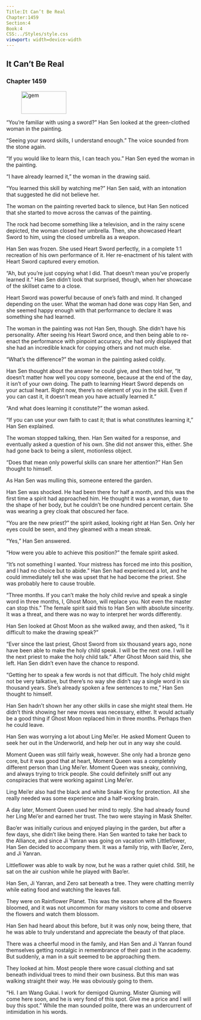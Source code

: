 ```yaml
---
Title:It Can’t Be Real 
Chapter:1459 
Section:4 
Book:4 
CSS:../Styles/style.css 
viewport: width=device-width
---
```

  
## It Can’t Be Real
### Chapter 1459
  
<figure>
	<img src="../Images/gem.gif" alt="gem" id="gem" width="120" height="60" />
</figure>
  

  
“You’re familiar with using a sword?” Han Sen looked at the green-clothed woman in the painting.

“Seeing your sword skills, I understand enough.” The voice sounded from the stone again.

“If you would like to learn this, I can teach you.” Han Sen eyed the woman in the painting.

“I have already learned it,” the woman in the drawing said.

“You learned this skill by watching me?” Han Sen said, with an intonation that suggested he did not believe her.

The woman on the painting reverted back to silence, but Han Sen noticed that she started to move across the canvas of the painting.

The rock had become something like a television, and in the rainy scene depicted, the woman closed her umbrella. Then, she showcased Heart Sword to him, using the closed umbrella as a weapon.

Han Sen was frozen. She used Heart Sword perfectly, in a complete 1:1 recreation of his own performance of it. Her re-enactment of his talent with Heart Sword captured every emotion.

“Ah, but you’re just copying what I did. That doesn’t mean you’ve properly learned it.” Han Sen didn’t look that surprised, though, when her showcase of the skillset came to a close.

Heart Sword was powerful because of one’s faith and mind. It changed depending on the user. What the woman had done was copy Han Sen, and she seemed happy enough with that performance to declare it was something she had learned.

The woman in the painting was not Han Sen, though. She didn’t have his personality. After seeing his Heart Sword once, and then being able to re-enact the performance with pinpoint accuracy, she had only displayed that she had an incredible knack for copying others and not much else.

“What’s the difference?” the woman in the painting asked coldly.

Han Sen thought about the answer he could give, and then told her, “It doesn’t matter how well you copy someone, because at the end of the day, it isn’t of your own doing. The path to learning Heart Sword depends on your actual heart. Right now, there’s no element of you in the skill. Even if you can cast it, it doesn’t mean you have actually learned it.”

“And what does learning it constitute?” the woman asked.

“If you can use your own faith to cast it; that is what constitutes learning it,” Han Sen explained.

The woman stopped talking, then. Han Sen waited for a response, and eventually asked a question of his own. She did not answer this, either. She had gone back to being a silent, motionless object.

“Does that mean only powerful skills can snare her attention?” Han Sen thought to himself.

As Han Sen was mulling this, someone entered the garden.

Han Sen was shocked. He had been there for half a month, and this was the first time a spirit had approached him. He thought it was a woman, due to the shape of her body, but he couldn’t be one hundred percent certain. She was wearing a grey cloak that obscured her face.

“You are the new priest?” the spirit asked, looking right at Han Sen. Only her eyes could be seen, and they gleamed with a mean streak.

“Yes,” Han Sen answered.

“How were you able to achieve this position?” the female spirit asked.

“It’s not something I wanted. Your mistress has forced me into this position, and I had no choice but to abide.” Han Sen had experienced a lot, and he could immediately tell she was upset that he had become the priest. She was probably here to cause trouble.

“Three months. If you can’t make the holy child revive and speak a single word in three months, I, Ghost Moon, will replace you. Not even the master can stop this.” The female spirit said this to Han Sen with absolute sincerity. It was a threat, and there was no way to interpret her words differently.

Han Sen looked at Ghost Moon as she walked away, and then asked, “Is it difficult to make the drawing speak?”

“Ever since the last priest, Ghost Sword from six thousand years ago, none have been able to make the holy child speak. I will be the next one. I will be the next priest to make the holy child talk.” After Ghost Moon said this, she left. Han Sen didn’t even have the chance to respond.

“Getting her to speak a few words is not that difficult. The holy child might not be very talkative, but there’s no way she didn’t say a single word in six thousand years. She’s already spoken a few sentences to me,” Han Sen thought to himself.

Han Sen hadn’t shown her any other skills in case she might steal them. He didn’t think showing her new moves was necessary, either. It would actually be a good thing if Ghost Moon replaced him in three months. Perhaps then he could leave.

Han Sen was worrying a lot about Ling Mei’er. He asked Moment Queen to seek her out in the Underworld, and help her out in any way she could.

Moment Queen was still fairly weak, however. She only had a bronze geno core, but it was good that at heart, Moment Queen was a completely different person than Ling Mei’er. Moment Queen was sneaky, conniving, and always trying to trick people. She could definitely sniff out any conspiracies that were working against Ling Mei’er.

Ling Mei’er also had the black and white Snake King for protection. All she really needed was some experience and a half-working brain.

A day later, Moment Queen used her mind to reply. She had already found her Ling Mei’er and earned her trust. The two were staying in Mask Shelter.

Bao’er was initially curious and enjoyed playing in the garden, but after a few days, she didn’t like being there. Han Sen wanted to take her back to the Alliance, and since Ji Yanran was going on vacation with Littleflower, Han Sen decided to accompany them. It was a family trip, with Bao’er, Zero, and Ji Yanran.

Littleflower was able to walk by now, but he was a rather quiet child. Still, he sat on the air cushion while he played with Bao’er.

Han Sen, Ji Yanran, and Zero sat beneath a tree. They were chatting merrily while eating food and watching the leaves fall.

They were on Rainflower Planet. This was the season where all the flowers bloomed, and it was not uncommon for many visitors to come and observe the flowers and watch them blossom.

Han Sen had heard about this before, but it was only now, being there, that he was able to truly understand and appreciate the beauty of that place.

There was a cheerful mood in the family, and Han Sen and Ji Yanran found themselves getting nostalgic in remembrance of their past in the academy. But suddenly, a man in a suit seemed to be approaching them.

They looked at him. Most people there wore casual clothing and sat beneath individual trees to mind their own business. But this man was walking straight their way. He was obviously going to them.

“Hi. I am Wang Gukai. I work for demigod Qiuming. Mister Qiuming will come here soon, and he is very fond of this spot. Give me a price and I will buy this spot.” While the man sounded polite, there was an undercurrent of intimidation in his words.